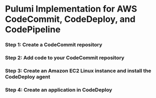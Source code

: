 # Pulumi Implementation for AWS CodeCommit, CodeDeploy, and CodePipeline

### Step 1: Create a CodeCommit repository

### Step 2: Add code to your CodeCommit repository

### Step 3: Create an Amazon EC2 Linux instance and install the CodeDeploy agent
 
### Step 4: Create an application in CodeDeploy
